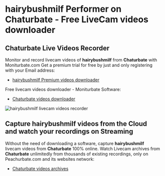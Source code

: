 # hairybushmilf Performer on Chaturbate - Free LiveCam videos downloader

## Chaturbate Live Videos Recorder

Monitor and record livecam videos of **hairybushmilf** from **Chaturbate** with Moniturbate.com
Get a premium trial for free by just and only registering with your Email address:
* [hairybushmilf Premium videos downloader](https://moniturbate.com/request-demo-licence-key.html)

Free livecam videos downloader - Moniturbate Software:
* [Chaturbate videos downloader](https://moniturbate.com/moniturbate-download-software.html)

![hairybushmilf livecam videos recorder](https://peachurnet.com/templates/moniturbate-software.png)


## Capture hairybushmilf videos from the Cloud and watch your recordings on Streaming

Without the need of downloading a software, capture **hairybushmilf** livecam videos from **Chaturbate** 100% online.
Watch Livecam archives from **Chaturbate** unlimitedly from thousands of existing recordings, only on Peachurbate.com and its websites network:
* [Chaturbate videos archives](https://peachurnet.com/)